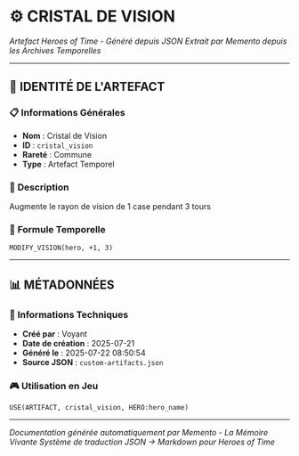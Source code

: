# ⚙️ **CRISTAL DE VISION**
*Artefact Heroes of Time - Généré depuis JSON*
*Extrait par Memento depuis les Archives Temporelles*

---

## 🌟 **IDENTITÉ DE L'ARTEFACT**

### 📋 **Informations Générales**
- **Nom** : Cristal de Vision
- **ID** : `cristal_vision`
- **Rareté** : Commune
- **Type** : Artefact Temporel

### 📖 **Description**
Augmente le rayon de vision de 1 case pendant 3 tours


### 🔮 **Formule Temporelle**
```hots
MODIFY_VISION(hero, +1, 3)
```

---

## 📊 **MÉTADONNÉES**

### 🔧 **Informations Techniques**
- **Créé par** : Voyant
- **Date de création** : 2025-07-21
- **Généré le** : 2025-07-22 08:50:54
- **Source JSON** : `custom-artifacts.json`

### 🎮 **Utilisation en Jeu**
```hots
USE(ARTIFACT, cristal_vision, HERO:hero_name)
```

---

*Documentation générée automatiquement par Memento - La Mémoire Vivante*
*Système de traduction JSON → Markdown pour Heroes of Time*
